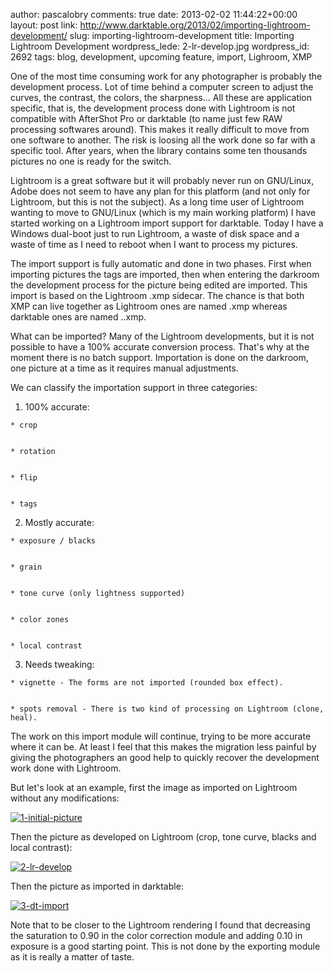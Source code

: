 author: pascalobry
comments: true
date: 2013-02-02 11:44:22+00:00
layout: post
link: http://www.darktable.org/2013/02/importing-lightroom-development/
slug: importing-lightroom-development
title: Importing Lightroom Development
wordpress_lede: 2-lr-develop.jpg
wordpress_id: 2692
tags: blog, development, upcoming feature, import, Lighroom, XMP

One of the most time consuming work for any photographer is probably the development process. Lot of time behind a computer screen to adjust the curves, the contrast, the colors, the sharpness... All these are application specific, that is, the development process done with Lightroom is not compatible with AfterShot Pro or darktable (to name just few RAW processing softwares around). This makes it really difficult to move from one software to another. The risk is loosing all the work done so far with a specific tool. After years, when the library contains some ten thousands pictures no one is ready for the switch.

Lightroom is a great software but it will probably never run on GNU/Linux, Adobe does not seem to have any plan for this platform (and not only for Lightroom, but this is not the subject). As a long time user of Lightroom wanting to move to GNU/Linux (which is my main working platform) I have started working on a Lightroom import support for darktable. Today I have a Windows dual-boot just to run Lightroom, a waste of disk space and a waste of time as I need to reboot when I want to process my pictures.

The import support is fully automatic and done in two phases. First when importing pictures the tags are imported, then when entering the darkroom the development process for the picture being edited are imported. This import is based on the Lightroom .xmp sidecar. The chance is that both XMP can live together as Lightroom ones are named <BASENAME>.xmp whereas darktable ones are named <BASENAME>.<ext>.xmp.

What can be imported? Many of the Lightroom developments, but it is not possible to have a 100% accurate conversion process. That's why at the moment there is no batch support. Importation is done on the darkroom, one picture at a time as it requires manual adjustments.

We can classify the importation support in three categories:



	
  1. 100% accurate:

	
    * crop

	
    * rotation

	
    * flip

	
    * tags




	
  2. Mostly accurate:

	
    * exposure / blacks

	
    * grain

	
    * tone curve (only lightness supported)

	
    * color zones

	
    * local contrast




	
  3. Needs tweaking:

	
    * vignette - The forms are not imported (rounded box effect).

	
    * spots removal - There is two kind of processing on Lightroom (clone, heal).





The work on this import module will continue, trying to be more accurate where it can be. At least I feel that this makes the migration less painful by giving the photographers an good help to quickly recover the development work done with Lightroom.

But let's look at an example, first the image as imported on Lightroom without any modifications:

[![1-initial-picture](http://www.darktable.org/wp-content/uploads/2013/02/1-initial-picture-200x100.jpg)](https://www.darktable.org/wp-content/uploads/2013/02/1-initial-picture.jpg)

Then the picture as developed on Lightroom (crop, tone curve, blacks and local contrast):

[![2-lr-develop](http://www.darktable.org/wp-content/uploads/2013/02/2-lr-develop-200x100.jpg)](https://www.darktable.org/wp-content/uploads/2013/02/2-lr-develop.jpg)

Then the picture as imported in darktable:

[![3-dt-import](http://www.darktable.org/wp-content/uploads/2013/02/3-dt-import-200x100.jpg)](https://www.darktable.org/wp-content/uploads/2013/02/3-dt-import.jpg)

Note that to be closer to the Lightroom rendering I found that decreasing the saturation to 0.90 in the color correction module and adding 0.10 in exposure is a good starting point. This is not done by the exporting module as it is really a matter of taste.
